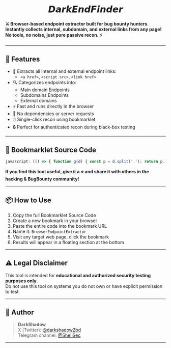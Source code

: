 <h1 align="center">𝘿𝙖𝙧𝙠𝙀𝙣𝙙𝙁𝙞𝙣𝙙𝙚𝙧</h1>

<p align="center"><b><h4>
⚔️ Browser-based endpoint extractor built for bug bounty hunters. Instantly collects internal, subdomain, and external links from any page! No tools, no noise, just pure passive recon. ⚡
</h4></b></p>

---

## 🚀 Features

- 📌 Extracts all internal and external endpoint links:
  - `<a href>`, `<script src>`, `<link href>`
- 🔍 Categorizes endpoints into:
  - Main domain Endpoints
  - Subdomains Endpoints
  - External domains
- ⚡ Fast and runs directly in the browser
- 🧠 No dependencies or server requests
- 🖱️ Single-click recon using bookmarklet
- 🔒 Perfect for authenticated recon during black-box testing
---

## 🧠 Bookmarklet Source Code

```javascript
javascript: (() => { function g(d) { const p = d.split('.'); return p.length > 2 ? p.slice(-2).join(%27.%27) : d } const h = window.location.hostname, m = g(h), l = [...document.querySelectorAll(%27a[href]%27), ...document.querySelectorAll(%27script[src]%27), ...document.querySelectorAll(%27link[rel="stylesheet"][href]%27)], d = { main: [], subdomains: {}, external: new Set }; l.forEach(a => { try { const u = new URL(a.href || a.src, window.location.href), n = u.hostname, p = u.pathname; if (n === m) d.main.push(p); else if (n.endsWith(`.${m}`)) { d.subdomains[n] = d.subdomains[n] || []; d.subdomains[n].push(p) } else d.external.add(n) } catch (e) { } }); d.main = [...new Set(d.main)]; for (const s in d.subdomains) d.subdomains[s] = [...new Set(d.subdomains[s])]; d.external = [...d.external]; const v = document.createElement(%27div%27); v.style.cssText = %27padding:10px;border:1px solid black;background:white;margin-top:20px%27; v.innerHTML = %27<br><b>Follow me in X <a href="https://x.com/@darkshadow2bd" target="_blank">DarkShadow</a></b>%27; v.innerHTML += `<h3><b>Targeted domain: ${m}</b></h3>`; if (h !== m && d.subdomains[h]) { v.innerHTML += `<h4><b>endpoints of</b> <b>${h}</b></h4>` + d.subdomains[h].map(p => p).join(%27<br>%27) + %27<br>%27; delete d.subdomains[h] } if (Object.keys(d.subdomains).length > 0 || d.main.length > 0) { if (d.main.length > 0) v.innerHTML += `<h3><b>endpoints of ${m}</b></h3>` + d.main.join(%27<br>%27) + %27<br>%27; for (const s in d.subdomains) v.innerHTML += `<h4><b>endpoints of</b> <b>${s}</b></h4>` + d.subdomains[s].join(%27<br>%27) + %27<br>%27 } if (d.external.length > 0) v.innerHTML += `<h4><b>external domains:</b></h4>` + d.external.join(%27<br>%27) + %27<br>%27; v.innerHTML += %27<br><b>Follow me in X <a href="https://x.com/@darkshadow2bd" target="_blank">DarkShadow</a></b>%27; document.body.appendChild(v); v.scrollIntoView(); })();
```
**If you find this tool useful, give it a ⭐️ and share it with others in the hacking & BugBounty community!**

---

## 📦 How to Use

1. Copy the full Bookmarklet Source Code
2. Create a new bookmark in your browser
3. Paste the entire code into the bookmark URL
4. Name it: `BrowserEndpointExtractor`
5. Visit any target web page, click the bookmark
6. Results will appear in a floating section at the bottom

---
## ⚠️ Legal Disclaimer

This tool is intended for **educational and authorized security testing purposes only**.  
Do not use this tool on systems you do not own or have explicit permission to test.

---

## 👤 Author

> **DarkShadow**  
> X (Twitter): [@darkshadow2bd](https://x.com/@darkshadow2bd)  
> Telegram channel: [@ShellSec](https://t.me/ShellSec)

---


